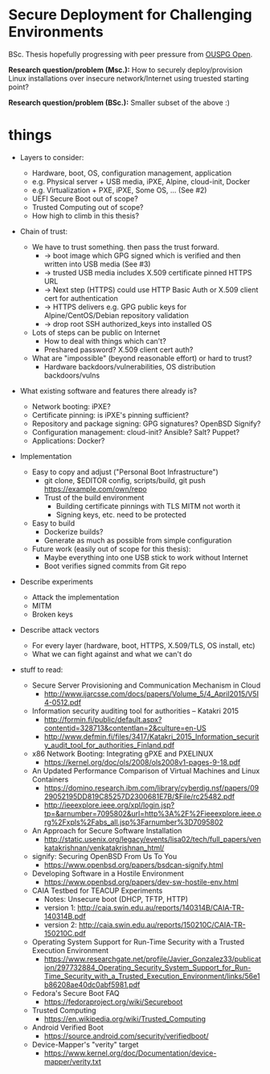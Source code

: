 # Secure Deployment for Challenging Environments

BSc. Thesis hopefully progressing with peer pressure from [OUSPG Open](https://github.com/ouspg/ouspg-open).

**Research question/problem (Msc.):** How to securely deploy/provision Linux installations over insecure network/Internet using truested starting point?

**Research question/problem (BSc.):** Smaller subset of the above :)

# things

 * Layers to consider:
   * Hardware, boot, OS, configuration management, application
   * e.g. Physical server + USB media, iPXE, Alpine, cloud-init, Docker
   * e.g. Virtualization + PXE, iPXE, Some OS, ... (See #2)
   * UEFI Secure Boot out of scope?
   * Trusted Computing out of scope?
   * How high to climb in this thesis?

 * Chain of trust:
   * We have to trust something. then pass the trust forward.
     * -> boot image which GPG signed which is verified and then written into USB media (See #3)
     * -> trusted USB media includes X.509 certificate pinned HTTPS URL
     * -> Next step (HTTPS) could use HTTP Basic Auth or X.509 client cert for authentication
     * -> HTTPS delivers e.g. GPG public keys for Alpine/CentOS/Debian repository validation
     * -> drop root SSH authorized_keys into installed OS
   * Lots of steps can be public on Internet
     * How to deal with things which can't?
     * Preshared password? X.509 client cert auth?
   * What are "impossible" (beyond reasonable effort) or hard to trust?
     * Hardware backdoors/vulnerabilities, OS distribution backdoors/vulns

 * What existing software and features there already is?
   * Network booting: iPXE?
   * Certificate pinning: is iPXE's pinning sufficient?
   * Repository and package signing: GPG signatures? OpenBSD Signify?
   * Configuration management: cloud-init? Ansible? Salt? Puppet?
   * Applications: Docker?

 * Implementation
   * Easy to copy and adjust ("Personal Boot Infrastructure")
     * git clone, $EDITOR config, scripts/build, git push https://example.com/own/repo
     * Trust of the build environment
       * Building certificate pinnings with TLS MITM not worth it
       * Signing keys, etc. need to be protected
   * Easy to build
     * Dockerize builds?
     * Generate as much as possible from simple configuration
   * Future work (easily out of scope for this thesis):
     * Maybe everything into one USB stick to work without Internet
     * Boot verifies signed commits from Git repo

 * Describe experiments
   * Attack the implementation
   * MITM
   * Broken keys

 * Describe attack vectors
   * For every layer (hardware, boot, HTTPS, X.509/TLS, OS install, etc)
   * What we can fight against and what we can't do

 * stuff to read:
   * Secure Server Provisioning and Communication Mechanism in Cloud
     * http://www.ijarcsse.com/docs/papers/Volume_5/4_April2015/V5I4-0512.pdf
   * Information security auditing tool for authorities – Katakri 2015
     * http://formin.fi/public/default.aspx?contentid=328713&contentlan=2&culture=en-US
     * http://www.defmin.fi/files/3417/Katakri_2015_Information_security_audit_tool_for_authorities_Finland.pdf
   * x86 Network Booting: Integrating gPXE and PXELINUX
     * https://kernel.org/doc/ols/2008/ols2008v1-pages-9-18.pdf
   * An Updated Performance Comparison of Virtual Machines and Linux Containers
     * https://domino.research.ibm.com/library/cyberdig.nsf/papers/0929052195DD819C85257D2300681E7B/$File/rc25482.pdf
     * http://ieeexplore.ieee.org/xpl/login.jsp?tp=&arnumber=7095802&url=http%3A%2F%2Fieeexplore.ieee.org%2Fxpls%2Fabs_all.jsp%3Farnumber%3D7095802
   * An Approach for Secure Software Installation
     * http://static.usenix.org/legacy/events/lisa02/tech/full_papers/venkatakrishnan/venkatakrishnan_html/
   * signify: Securing OpenBSD From Us To You
     * https://www.openbsd.org/papers/bsdcan-signify.html
   * Developing Software in a Hostile Environment
     * https://www.openbsd.org/papers/dev-sw-hostile-env.html
   * CAIA Testbed for TEACUP Experiments
     * Notes: Unsecure boot (DHCP, TFTP, HTTP)
     * version 1: http://caia.swin.edu.au/reports/140314B/CAIA-TR-140314B.pdf
     * version 2: http://caia.swin.edu.au/reports/150210C/CAIA-TR-150210C.pdf
   * Operating System Support for Run-Time Security with a Trusted Execution Environment
     * https://www.researchgate.net/profile/Javier_Gonzalez33/publication/297732884_Operating_Security_System_Support_for_Run-Time_Security_with_a_Trusted_Execution_Environment/links/56e1b86208ae40dc0abf5981.pdf
   * Fedora's Secure Boot FAQ
     * https://fedoraproject.org/wiki/Secureboot
   * Trusted Computing
     * https://en.wikipedia.org/wiki/Trusted_Computing
   * Android Verified Boot
     * https://source.android.com/security/verifiedboot/
   * Device-Mapper's "verity" target
     * https://www.kernel.org/doc/Documentation/device-mapper/verity.txt
